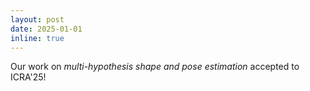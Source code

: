 ```yaml
---
layout: post
date: 2025-01-01
inline: true
---
```


Our work on *multi-hypothesis shape and pose estimation* accepted to ICRA'25!